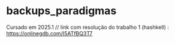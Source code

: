 # backups_paradigmas
Cursado em 2025.1 //
link com resolução do trabalho 1 (hashkell) : https://onlinegdb.com/I5ATfBQ3T7
